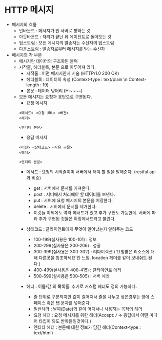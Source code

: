 # HTTP 메시지

- 메시지의 흐름
    - 인바운드 : 메시지가 원 서버로 향하는 것
    - 아웃바운드 : 처리가 끝난 뒤 에이전트로 돌아오는 것
    - 업스트림 : 모든 메시지의 발송자는 수신자의 업스트림
    - 다운스트림 : 발송자로부터 메시지를 받는 수신자
- 메시지의 각 부분
    - 메시지란 데이터의 구조화된 블럭
    - 시작줄, 헤더블록, 본문 으로 이루어져 있다.
        - 시작줄 : 어떤 메시지인지 서술 (HTTP/1.0 200 OK)
        - 헤더블록 : 데이터의 속성 (Context-type : text/plain \n Context-length : 19)
        - 본문 : 데이터 덩어리 (Hi~~~~)
    - 모든 메시지는 요청과 응답으로 구분된다.
        - 요청 메시지
        ~~~
        <메서드> <요청 URL> <버전>
        <헤더>
        
        <엔티티 본문>
        ~~~
        - 응담 베시지
        ~~~
        <버전> <상태코드> <사유 구절>
        <헤더>

        <엔티티 본문>
        ~~~
        - 메서드 : 요청의 시작줄이며 서버에서 해야 할 일을 말해준다. (restful api와 비슷)
            - get : 서버에서 문서를 가져온다.
            - post : 서버에서 처리해야 할 데이터를 보낸다.
            - put : 서버에 요청 메시지의 본문을 저장한다.
            - delete : 서버에서 문서를 제거한다.
            - 이것들 이외에도 여러 메서드가 있고 추가 구현도 가능한데, 서버에 따라 추가 구현된 것들은 확장메서드라고 불린다.

        - 상태코드 : 클라이언트에게 무엇이 일어났는지 알려주는 코드
            - 100-199(실사용은 100-101) : 정보
            - 200-299(실사용은 200-206) : 성공
            - 300-399(실사용은 300-302) : 리다이랙션 ('요청받은 리소스에 대해 다른곳을 참조하세요'란 느낌. location 헤더를 같이 보내줘도 된다.)
            - 400-499(실사용은 400-415) : 클라이언트 에러
            - 500-599(실사용은 500-505) : 서버 에러
        
        - 헤더 : 이름/값 의 목록들. 추가로 커스텀 헤더도 정의 가능하다.
            - 줄 단위로 구분되지만 값이 길어져서 줄을 나누고 싶은경우는 앞에 스페이스 혹은 탭 문자를 넣어준다.
            - 일반헤더 : 날짜(Date)와 같이 어디서나 사용하는 목적의 헤더
            - 요청 헤더 : 요청 메시지를 위한 헤더(Accept: */* => 응답에서 어떤 미디어 타입이 와도 받아들일것이다.)
            - 엔티티 헤더 : 본문에 대한 정보가 담긴 헤더(Context-type : text/html)